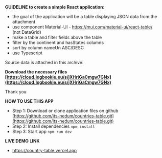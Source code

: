 <!-- **INSTRUCTIONS:**

- Create a React application. Please use React framework Next JS and CSS Tailwind. 
- Deploy the React application to Vercel platform [ __https://vercel.com/__](https://vercel.com/)
- Send your solution to the mail: [__zurek@logbookie.eu__](mailto:zurek@logbookie.eu). Include the link to Vercel and link to source code on GitLab.

    
  \*Please follow these instructions otherwise your solution will not be processed.\* -->

**GUIDELINE to create a simple React application:**

* the goal of the application will be a table displaying JSON data from the attachment
* use component Material-UI - <https://mui.com/material-ui/react-table/> (not DataGrid)
* make a table and filter fields above the table
* filter by the continent and hasStates columns
* sort by column nameUn ASC/DESC
* use Typescript

Source data is attached in this archive:

**Download the necessary files [https://cloud.logbookie.eu/s/jXHrjGaCmgw7GNx](https://cloud.logbookie.eu/s/jXHrjGaCmgw7GNx)**

Thank you


**HOW TO USE THIS APP**
* Step 1: Download or clone application files on github [https://github.com/its-nedum/countries-table.git](https://github.com/its-nedum/countries-table.git)
* Step 2: Install dependencies `npm install`
* Step 3: Start app `npm run dev`

**LIVE DEMO LINK**
* https://country-table.vercel.app